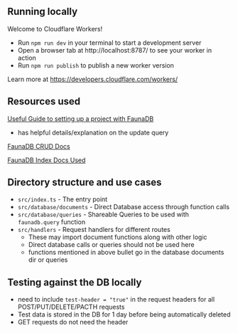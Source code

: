 ## Running locally

Welcome to Cloudflare Workers!

- Run `npm run dev` in your terminal to start a development server
- Open a browser tab at http://localhost:8787/ to see your worker in action
- Run `npm run publish` to publish a new worker version

Learn more at https://developers.cloudflare.com/workers/

## Resources used

[Useful Guide to setting up a project with FaunaDB](https://fauna.com/blog/getting-started-with-fauna-and-cloudflare-workers)

- has helpful details/explanation on the update query

[FaunaDB CRUD Docs](https://docs.fauna.com/fauna/current/build/fql/crud?lang=javascript)

[FaunaDB Index Docs Used](https://docs.fauna.com/fauna/current/learn/tutorials/fql/indexes/pagination?lang=javascript)

## Directory structure and use cases

- `src/index.ts` - The entry point
- `src/database/documents` - Direct Database access through function calls
- `src/database/queries` - Shareable Queries to be used with `faunadb.query` function
- `src/handlers` - Request handlers for different routes
  - These may import document functions along with other logic
  - Direct database calls or queries should not be used here
  - functions mentioned in above bullet go in the database documents dir or queries

## Testing against the DB locally

- need to include `test-header = "true"` in the request headers for all POST/PUT/DELETE/PACTH requests
- Test data is stored in the DB for 1 day before being automatically deleted
- GET requests do not need the header
